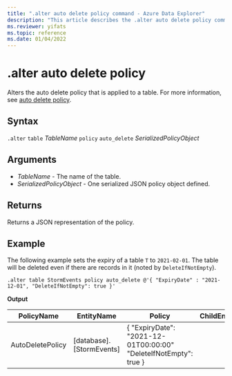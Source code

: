 ```yaml
---
title: ".alter auto delete policy command - Azure Data Explorer"
description: "This article describes the .alter auto delete policy command in Azure Data Explorer."
ms.reviewer: yifats
ms.topic: reference
ms.date: 01/04/2022
---
```

# .alter auto delete policy

Alters the auto delete policy that is applied to a table. For more information, see [auto delete policy](auto-delete-policy.md).

## Syntax

`.alter` `table` *TableName* `policy` `auto_delete` *SerializedPolicyObject* 

## Arguments

- *TableName* - The name of the table.
- *SerializedPolicyObject* - One serialized JSON policy object defined.

## Returns

Returns a JSON representation of the policy.

## Example

The following example sets the expiry of a table `T` to `2021-02-01`. The table will be deleted even if there are records in it (noted by `DeleteIfNotEmpty`).

```kusto
.alter table StormEvents policy auto_delete @'{ "ExpiryDate" : "2021-12-01", "DeleteIfNotEmpty": true }'
```

**Output**

|PolicyName|EntityName|Policy|ChildEntities|EntityType|
|---|---|---|---|---|
|AutoDeletePolicy|[database].[StormEvents]|{ "ExpiryDate": "2021-12-01T00:00:00" "DeleteIfNotEmpty": true }| |Table|
